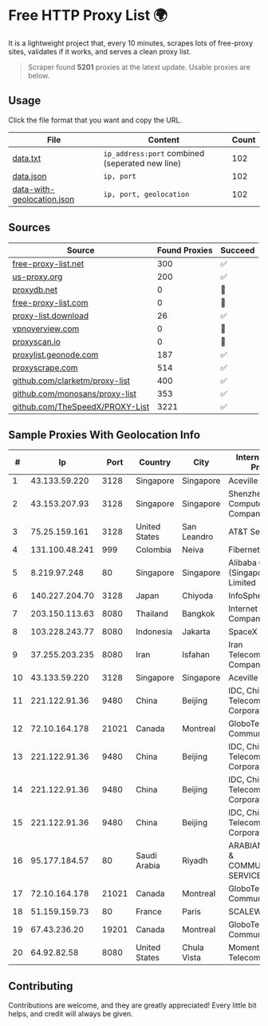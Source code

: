 
# Free HTTP Proxy List 🌍

It is a lightweight project that, every 10 minutes, scrapes lots of free-proxy sites, validates if it works, and serves a clean proxy list.


> Scraper found **5201** proxies at the latest update. Usable proxies are below.

## Usage

Click the file format that you want and copy the URL.


|File|Content|Count|
|----|-------|-----|
|[data.txt](https://raw.githubusercontent.com/themiralay/Proxy-List-World/master/data.txt)|`ip_address:port` combined (seperated new line)|102|
|[data.json](https://raw.githubusercontent.com/themiralay/Proxy-List-World/master/data.json)|`ip, port`|102|
|[data-with-geolocation.json](https://raw.githubusercontent.com/themiralay/Proxy-List-World/master/data-with-geolocation.json)|`ip, port, geolocation`|102|

## Sources

|Source|Found Proxies|Succeed|
|------|-------------|-------|
|[free-proxy-list.net](https://free-proxy-list.net)|300|✅|
|[us-proxy.org](https://www.us-proxy.org)|200|✅|
|[proxydb.net](http://proxydb.net)|0|🚫|
|[free-proxy-list.com](https://free-proxy-list.com/?page=&port=&type%5B%5D=http&type%5B%5D=https&up_time=0&search=Search)|0|🚫|
|[proxy-list.download](https://www.proxy-list.download/HTTP)|26|✅|
|[vpnoverview.com](https://vpnoverview.com/privacy/anonymous-browsing/free-proxy-servers)|0|🚫|
|[proxyscan.io](https://www.proxyscan.io)|0|🚫|
|[proxylist.geonode.com](https://proxylist.geonode.com/api/proxy-list?limit=300&page=1&sort_by=lastChecked&sort_type=desc&protocols=http,https)|187|✅|
|[proxyscrape.com](https://api.proxyscrape.com/v2/?request=displayproxies&protocol=http&timeout=10000&country=all&ssl=all&anonymity=all)|514|✅|
|[github.com/clarketm/proxy-list](https://raw.githubusercontent.com/clarketm/proxy-list/master/proxy-list-raw.txt)|400|✅|
|[github.com/monosans/proxy-list](https://raw.githubusercontent.com/monosans/proxy-list/main/proxies/http.txt)|353|✅|
|[github.com/TheSpeedX/PROXY-List](https://raw.githubusercontent.com/TheSpeedX/PROXY-List/master/http.txt)|3221|✅|


## Sample Proxies With Geolocation Info

|#|Ip|Port|Country|City|Internet Service Provider|
|-|--|----|-------|----|-------------------------|
|1|43.133.59.220|3128|Singapore|Singapore|Aceville Pte.ltd|
|2|43.153.207.93|3128|Singapore|Singapore|Shenzhen Tencent Computer Systems Company Limited|
|3|75.25.159.161|3128|United States|San Leandro|AT&T Services, Inc.|
|4|131.100.48.241|999|Colombia|Neiva|Fibernet TV SAS|
|5|8.219.97.248|80|Singapore|Singapore|Alibaba Cloud (Singapore) Private Limited|
|6|140.227.204.70|3128|Japan|Chiyoda|InfoSphere|
|7|203.150.113.63|8080|Thailand|Bangkok|Internet Thailand Company Ltd.|
|8|103.228.243.77|8080|Indonesia|Jakarta|SpaceX Starlink|
|9|37.255.203.235|8080|Iran|Isfahan|Iran Telecommunication Company PJS|
|10|43.133.59.220|3128|Singapore|Singapore|Aceville Pte.ltd|
|11|221.122.91.36|9480|China|Beijing|IDC, China Telecommunications Corporation|
|12|72.10.164.178|21021|Canada|Montreal|GloboTech Communications|
|13|221.122.91.36|9480|China|Beijing|IDC, China Telecommunications Corporation|
|14|221.122.91.36|9480|China|Beijing|IDC, China Telecommunications Corporation|
|15|221.122.91.36|9480|China|Beijing|IDC, China Telecommunications Corporation|
|16|95.177.184.57|80|Saudi Arabia|Riyadh|ARABIAN INTERNET & COMMUNICATIONS SERVICES CO.LTD|
|17|72.10.164.178|21021|Canada|Montreal|GloboTech Communications|
|18|51.159.159.73|80|France|Paris|SCALEWAY|
|19|67.43.236.20|19201|Canada|Montreal|GloboTech Communications|
|20|64.92.82.58|8080|United States|Chula Vista|Momentum Telecom, Inc.|



## Contributing

Contributions are welcome, and they are greatly appreciated! Every
little bit helps, and credit will always be given.

